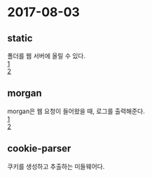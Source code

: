 # 2017-08-03

## static
폴더를 웹 서버에 올릴 수 있다.<br>
[1](./1_static.js)<br>
[2](./2_static.js)
## morgan
morgan은 웹 요청이 들어왔을 때, 로그를 출력해준다.<br>
[1](./1_morgan.js)<br>
[2](./2_morgan.js)
## cookie-parser
쿠키를 생성하고 추출하는 미들웨어다.<br>
